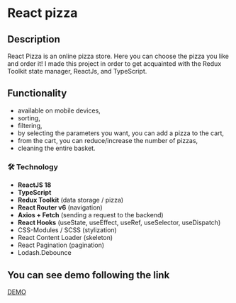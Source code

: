 # React pizza

## Description
React Pizza is an online pizza store. Here you can choose the pizza you like and order it! I made this project in order to get acquainted with the Redux Toolkit state manager, ReactJs, and TypeScript.

## Functionality

- available on mobile devices,
- sorting,
- filtering,
- by selecting the parameters you want, you can add a pizza to the cart,
- from the cart, you can reduce/increase the number of pizzas,
- cleaning the entire basket.

### 🛠 Technology

- **ReactJS 18**
- **TypeScript**
- **Redux Toolkit** (data storage / pizza)
- **React Router v6** (navigation)
- **Axios + Fetch** (sending a request to the backend)
- **React Hooks** (useState, useEffect, useRef, useSelector, useDispatch)
- CSS-Modules / SCSS (stylization)
- React Content Loader (skeleton)
- React Pagination (pagination)
- Lodash.Debounce

## You can see demo following the link
[DEMO](https://tanya-grebenkina.github.io/react-pizza/)
